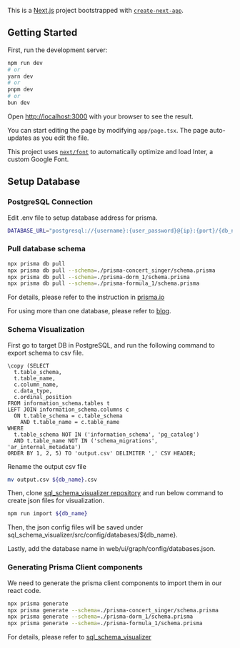 This is a [Next.js](https://nextjs.org/) project bootstrapped with [`create-next-app`](https://github.com/vercel/next.js/tree/canary/packages/create-next-app).

## Getting Started

First, run the development server:

```bash
npm run dev
# or
yarn dev
# or
pnpm dev
# or
bun dev
```

Open [http://localhost:3000](http://localhost:3000) with your browser to see the result.

You can start editing the page by modifying `app/page.tsx`. The page auto-updates as you edit the file.

This project uses [`next/font`](https://nextjs.org/docs/basic-features/font-optimization) to automatically optimize and load Inter, a custom Google Font.

## Setup Database
### PostgreSQL Connection
Edit .env file to setup database address for prisma. 
```bash
DATABASE_URL="postgresql://{username}:{user_password}@{ip}:{port}/{db_name}?schema=public"
```

### Pull database schema
```bash
npx prisma db pull
npx prisma db pull --schema=./prisma-concert_singer/schema.prisma
npx prisma db pull --schema=./prisma-dorm_1/schema.prisma
npx prisma db pull --schema=./prisma-formula_1/schema.prisma
```

For details, please refer to the instruction in [prisma.io](https://www.prisma.io/docs/getting-started/setup-prisma/add-to-existing-project/relational-databases/connect-your-database-typescript-postgresql)

For using more than one database, please refer to [blog](https://www.kenaqshal.com/blog/connecting-to-multiple-databases-with-node-js-and-prisma#step-3:-defining-the-second-database-connection).

### Schema Visualization
First go to target DB in PostgreSQL, and run the following command to export schema to csv file.
```postgresql
\copy (SELECT
  t.table_schema,
  t.table_name,
  c.column_name,
  c.data_type,
  c.ordinal_position
FROM information_schema.tables t
LEFT JOIN information_schema.columns c
  ON t.table_schema = c.table_schema
    AND t.table_name = c.table_name
WHERE
  t.table_schema NOT IN ('information_schema', 'pg_catalog')
  AND t.table_name NOT IN ('schema_migrations', 'ar_internal_metadata')
ORDER BY 1, 2, 5) TO 'output.csv' DELIMITER ',' CSV HEADER;
```

Rename the output csv file
```bash
mv output.csv ${db_name}.csv
```

Then, clone [sql_schema_visualizer repository](https://github.com/sqlhabit/sql_schema_visualizer#how-to-visualize-your-schemas) and run below command to create json files for visualization.

```bash
npm run import ${db_name}
```
Then, the json config files will be saved under sql_schema_visualizer/src/config/databases/${db_name}.

Lastly, add the database name in web/ui/graph/config/databases.json.


### Generating Prisma Client components
We need to generate the prisma client components to import them in our react code.
```bash
npx prisma generate
npx prisma generate --schema=./prisma-concert_singer/schema.prisma
npx prisma generate --schema=./prisma-dorm_1/schema.prisma
npx prisma generate --schema=./prisma-formula_1/schema.prisma
```

For details, please refer to [sql_schema_visualizer](https://github.com/sqlhabit/sql_schema_visualizer#how-to-visualize-your-schemas)